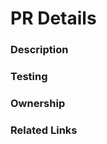 # PR Details

### Description
<!--
[Please fill out a brief description of the change being made]
-->
### Testing
<!--
[Please add testing done as part of this change.] 
-->
<!-- Keep in mind that for backup-utils the following applies:
- Backup-util [current version] will support
   - GHES [current version]
   - GHES [current version -1]
   - GHES [current version -2]
- Any changes that are made to backup-utils will also need to be supported on those GHES versions above (n-2)
- Please make sure those versions are tested against for this change 
-->

### Ownership
<!-- [Add any relevants owners for this change]
-->

### Related Links
<!-- [Please add any related links/issues to this PR]
-->
